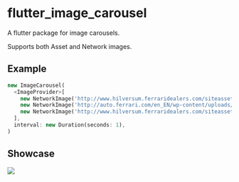 # flutter_image_carousel

A flutter package for image carousels.

Supports both Asset and Network images.

## Example

```dart
new ImageCarousel(
  <ImageProvider>[
    new NetworkImage('http://www.hilversum.ferraridealers.com/siteasset/ferraridealer/54f07ac8c35b6/961/420/selected/0/0/0/54f07ac8c35b6.jpg'),
    new NetworkImage('http://auto.ferrari.com/en_EN/wp-content/uploads/sites/5/2017/08/ferrari-portofino-reveal-2017-featured-new.jpg'),
    new NetworkImage('http://www.hilversum.ferraridealers.com/siteasset/ferraridealer/54f07ac8c35b6/961/420/selected/0/0/0/54f07ac8c35b6.jpg'),
  ],
  interval: new Duration(seconds: 1),
)
```

## Showcase

![](https://github.com/theobouwman/flutter_image_carousel/blob/master/show_case_gif.gif)

